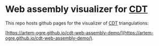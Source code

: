 # Web assembly visualizer for [CDT](https://github.com/artem-ogre/CDT)
This repo hosts github pages for the visualizer of [CDT](https://github.com/artem-ogre/CDT) triangulations:

[https://artem-ogre.github.io/cdt-web-assembly-demo/](https://artem-ogre.github.io/cdt-web-assembly-demo/).
